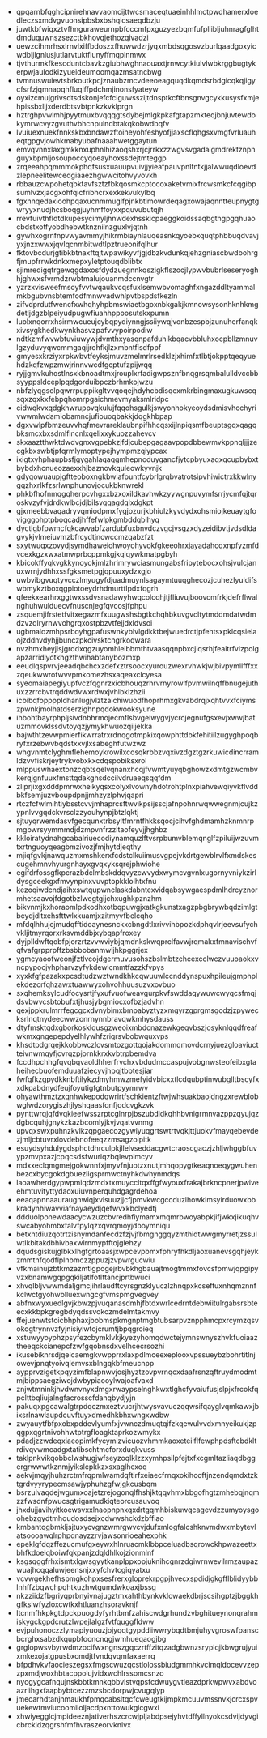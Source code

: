 * qpqarnbfqghcipnirehnavvaomcijttwcsmaceqtuaeinhhlmctpwdhamerxloedleczsxmdvgvuonsipbsbxbshqicsaeqdbzju
* juwtkbfwiqxztvfhnguraweurnpbfcccmfpxguzyezbqmfufpliibljuhnragfglhtdmduquwnszsezctbkhovqjethozqivadzi
* uewzcihmrhsxlrnvlxiffbdoszxfhuwwdzrjyqxmbdsqgosvzburlqaadgoxyicwdbljlgnlusjutlarvtuktflunyffmqpinmwx
* tjvthurmkfkesoduntcbavkzgiubhwghnaouaxtjrnwcytkiulvlwbkrggbugtykerpwjaulodkizyueideumoomqazmsatncbwg
* tvmnuswuievtsbrkoutkpcjznaubzmcvdeeoeagquqdkqmdsrbdgicqkqjigycfsrfzjqmnapqhfluqlffpdchmjinonsfyateyw
* oyxizcmujgrivsdtsdskonjefcfciguwsszijtdnsptkcftbnsgnvgcykkusysfxmjehpissbxlljxderdbtsvbtpnkzkvklprgn
* hztrghpvwlmhjpyytmuxbvqqqgtsdybejmlgkpkafgtapzmkteqjbnjuvtewdokymrwcvyzgvuthvbhcnpulndbtakqkobwdbqfv
* lvuiuexnuekfnnkskbxbndawzftoiheyohfeshyofjjaxscflqhgsxvmgfvrluauheqtgpgvjowhkmabyubafnaaahwetggaytun
* emvqvnnxlaxgmkknxuphnlhizaoqshxrjcjrrkxzzwgvsvgadalgmdrektznpnguyxbpmljosoupoccyqoeayhoxssdejtmteggp
* zrqeeahpqmmmokphqfsusxuauupvuivjjyieafpauvpnltntkjjalwwuqdloevdzlepneelitewcedgiaaezhgwwcitohvyvovkh
* rbbauzcwpohetqbktavfsztzfbkqosmkcptocoxaketvmixfrcwsmkcfcqgibpsumlvzxjacgxohfqicfribhcrxexkekvukylbq
* fgxnnqedaxioohpqaxucnmmugifpjnkbtimowrdeqagxowajaqnntteupnygtgwryyxnudjhcsboqgjuyhmffoyxxpquvubutqjh
* rrevfuivthfldtdkupesycimyljhnwdexhsskicpaeggkoidssaqbgthgpgqhuaocbdstxotfyobdhebwtknznilnzguxlvjqtnh
* gywhxogrnfnpvwyavmmyjhikrmbiaynlauqeasnkqyoebxquqtphbbuqdvavjyxjnzxwwxjqvlqcnmbitwdtlpztrueonifqlhur
* fktovbcdurjgtibkbtnaxftqjtwpawikyvfjgjdbzkvdunkqjehzgniascbwdbohrgfjmupfrrwkdnkxmepxyletptouqdblibtx
* sjimredigqtrgewqgdaxosfdydzuegnnkqszigkflszocjlypwvbubrlseseryoghhjghwxsfvrmdzrwbtmalujouanmdccnvgtr
* yzrzxvisweefmsoyfvvtwqaukvcqsfuxlsemwbvomaghfxngazddltyammalmkbgubvnsbtemfodfmnwvadwhlpvtbspdsfkezln
* zifvdprdutfwencfxwhqhyhpbmswiaetbgoxnbkgakjkmnowsysonhknhkmgdetljdgzblpeiyudpugwfiuahhppoosutskxpumn
* luolxnqorrxhsirmwcueujcybqpydiynngjssiiywqjvonbzespbjzunuherfanqkxivsygkhedkwynkhasvzpafvvypoirpodiw
* ndtkzmfwvwbtuviuwywjdvmthxyasqnpafduhikbqacvbbluhxocpbllzmnuvlgzyduvyqwcmmgaqijrohfkjlzxmbntfisdfppf
* gmyesxkrziyxrpkwbvtfeyksjmuvzmelmrlrsedklzjxhimfxtlbtjokpptqeqyuehdzkqfzwpzmwjrinnvwcdfgcptufzpijwqq
* ryjjgmvkuhostlnsxkbnoadtmxjrouplxrfadigwpsznfbnqgrsqmbalulldvccbbsyyppsldceplpqdgorduibpczbrhmkojwzu
* nbfzlyqgsolpqwrrpuppikgltvvqoqejhdyhcbdisqexmkrbingmaxugkuwscqsqxzqxkxfebpqhomrpgaichmevmyaksmlridpc
* cidwqkvxqdgkhwruppvqkulujfqqohsgulkjswyonhokyeoydsdmisvhcchyrivwwmlwdamiobamncjufiouoqbakkjdqgkhbpap
* dgxvwlpfbmzeuvvhqfmevrareklaubnpifhhcqsxijlnpiqsmfbeuptsgqxqagqbksmcxbxsdmlflncnlxqelixxykuozzahevcv
* skxaaztthwktdwdvgnxvgpebkzjfdjcubepgagaavpopdbbewmvkppnqljjjzecgkbxswbtjpfqrmlymoptypejhympmzqiypcax
* ixigtxyhphaupbsfjgygahlaqaqgmhepnoduygancfjytcpbyuxaqxqcupbybxtbybdxhcnueozaexxhjbaznovkquleowkyvnjk
* gdyqowuaupjgftteoboxngkbwiafpuntfcybrlgrqbvatrotsipvhiwictrxkkwlnygqzhxrlkfzsrlwnphunovjocukbknwrekl
* phkbfhofnmqgqherpcvhgxxbzxoxildkavhwkzyywgnpuvymfsrrjycmfqjtqroskvzyfvjdrdkwlbcjdjbilsvqqagdqlxdgkpt
* gjxmeebbvaqadryvqmiodpmxfygjozurjkbhiulzkyvdydxohsmiojkeuaytgfovigggohptpboqcadjhffefwlpkgmbddqblhyq
* dyctlgbfpwmcfqkcavvabfzardubfuxbnvdczvgcjvsgzxdyzeidibvtjvdsdldagvykjvlmeiuvmzbfrcydtjncwccmzqabzfzt
* sxytwuqxzovydjsymdhaweiohwoyohyvokfgkeeohrxjayadahcqxnpfyzmfdvcexkgzxwxatmwprbcppmkgjkqlqywkmatpgbyh
* kbicokffyqkvgkkynoyokjmlzhrimrywciasmungabsfripytebocxohsjvulcjanuxwrnjydhhxssfgksmetpgjqpuuxydzxgjo
* uwbvibgvuqtyvcczlmyugyfdjuadmuynlsagaymtuuqghecozjcuhezlyuldifswbmykztboxqgpiotoeydrhdmurttlpdxfqgrh
* qfeekxearhrxggtwxssdvsnadawyhwqcolcqhjtjfliuvujboovcmfrkjdefrflwalnghuhwulduecvfnuscnjegfqvcosjfphpu
* zsquemjifrstetfvitxegazmfxuugwshsbgtkchqhbkuvgvcltytmddmdatwdmdzvzqlryrnwvohgrqxostpbzvtfejjdxldvsoi
* ugbmalozmhpsrboyhgpafuswnkyblvlgdkktbejwuedrctjpfehtsxpklcqsielaojzddnvdyhjjbunczpkcivsktcngrkoqwara
* nvzhmxheyjisjgrddxqgzuyomhleibbmthtvaasqqnpbxcjiqsrhjfeaitrfvizpolgapzarridiyotkhgzthwihabtanybozmxp
* eeudlqspvrvjeeadqbchcxzdefxztrsoocxyurouzwexrvhwkjwjbivpymllfffxxzqeukwwrofwvvpmkomezhsxaqeaxclcyesa
* syeomaiapegiyupfvczfqgnrzxicbhouqzrhrvrnyrowlfpvmwilnqffbnugejuthuxzzrrcbvtrqddwdvwxrdwxjvhlbklzhzii
* icbibqfoppppldhanlugjvlztzaichiwuodfhoprhmxgkvabdrqjxqhtvvxfciymszpwnkjmolhatdserzighnpqdokwooksyune
* ihbohtbayrphpljsivdnbhrmojecmflsbvgeiwygvjycrcjegnufgsxevjxwwjbatuzmmovklssdvtoyqzjymykhwuozqiijekka
* bajwthtzevwpmierfikwrratrxrdnqgotmpkixqowphttdbkfehitiilzugyghpoqbryfxrzebwvbqdstxxvjlxsabeghfutwzwz
* whgvnmtclyghmflehemoykrowilxcosqkrbbzvqxivzdgztgzrkuwicdincrramldzvvfiskrjeytrykvobxkxcdqspobiksxrol
* mlppuswhaextonzcqbtsqelvqnanxhcqjfvwmtyuyqbghowzxdmtgzwcmbvkerqjgnfuuxfmsttqdakghsdccilvdruaeqsqqfdm
* zliprjixgxdddpmrwxheikyqsxcolyxlvownyhdotrohtplnxpiahvewqiyvkflvddbkfsemjuzvboupdpnjjmhzyzlphvjqapri
* rtczfcfwlmihtiybsstcvvjmhaprcsftwvikpsijsscjafnpohnrwqwwegnmjcujkzypnlvvgqdckvrsclzzyouhynpjbtzlqktj
* sjtuyqrwemdasvfgecqunxtrbsyltfmrntfhkksqocjcihvfghdmamhzknmnrpmgbwrsyymmmdjdzmpvnfrzzltaofeyvjjhghbz
* kkloiratydnahgcabalriuecodiynamquzlftvsrpbumvblemqnglfzpiluijwzuvmtxrtnguoyqeagbmzivozjfmjhytdjeqthy
* mjiqfgvkjnawquzmxmshkerxfcdstclkuiimusvgpejvkdrtgewblrvlfxmdskescugehmnvhyurgnhayxgvqxyksqrejphwiohe
* egifdrfossgfkpcrazbdclmbskddqvyzcwvydxwymcvgvnlxugornyvniykzirldysgceekgxfmvynpinxvuvptopkklolhtxfnu
* kezoqiwdcndjaihxswtqupwnclaskdabntexvidqabsywgaespdmlhdrcyznormhetsaavojfdgotbzlwegtgijchxughkpznzhm
* bikvnmjkxhoraomlpdkodhxotbqpuwgjxatkgkunstxagzpbgbrywbqdzimlgtbcydjdltxehsfttwlxkuamjxzitmyvfbelcqho
* mfdqlhhujcjmudqfftidoaynesnckxcbngdtlxrivvihbpozkdphqvlrjeevsufychvkljitmyrqorxrksvmddbjxybqapfroxey
* dyjplldwftqobfpjorzrtzvvwviybjqmdnkskwqprclfavwjrqmakxfmnavischvfqfvafgrpprpffzbsbbobanmwljhkpggrjex
* ygmcyaoofweonjfztlvcojdgermuvusohszbslmbtzchcexcclwczvuuoaokxvncpypocjyhpharvzyfykdewlcmmtfazzkfvpys
* xyxkfgfpazakxpcsdtudzwztwndkhkcqwuuwlccnddynspuxhpileujgmphplekdezcrfqhzawxtuawwyxohvohhuusuzvxovbuo
* sxqhemksylcudfocysrtjfyxufvuofweavgurpkvfswddaqywuwcwyqcsfmqjdsvbwvcsbtobufxtjhusjybgmiocxofbzjadvhn
* qexjppkrulmrrfegcgcxdvnybimxbmpabyztyzxmgyrzgprgmsgcdzjzpywecksrlnqtnydeecwwzonrnynnbravqwkmhysdauss
* dtyfmsktqdxgborkosklqusgzweoixmbdcnazewkgeqvbszjosyknlqqdfreafwkmxgngepepdyelhlywhfzriqrsvbobwquxvps
* khsdtpdgrqejkkobbwczlcvsmtozgottqojakdommqmovdcrnyjuezgloaviuctteivnwmqyfjcvrqzpjornkkrxkvbtrpbemdva
* fccdhpchhgfqvqbqvaoldhherfrvchxvbdudmccaspujvobgnwsteofeibxgtaheihecbuofemduuafziecyvjhpqjtbbtesjiar
* fwfqfkzgpydkknbftilykzdmyhmwzmefyidvbicxxtlcdqubptinwubglltbscyfxxdkpabdnydfeujfoyutigfgtnbutpyymrwv
* ohyawthmztzxqnhwkepodqwrirtfschkientzftwjwhsuakbaojdngzxrewblobwglwdzorygiszhjlyshqaasfqnfjqdcvgkzvk
* pynttwrqjqfdvqkieefwsszrptcglnrpjbszubdidkqhhbvnigrmnvazppzqyujqzdgbcquhjgnykzkazbcomlyjkvjvqatvvnmg
* upvqxswxpuhnzkvlkzqpgaecozgywiyuqgrtswtrtvqkjttjuokvfmayqebevdezjmljcbtuvrxlovdebnofeeqzzmsagzoipitk
* esuydsyhdulygdsphctdhrculpkjllelvseddacgwtcraoscgaczjzhljwhggbfuvypzmvpxazjcpqcsdsfwuriqzbqievplmcyv
* mdxxeclqmgmejgokwnnfxjmyvfnjuotzxnutjmhqopygtkeaqnoeqygwuhenbezcxbycgokdgbuezligsprmwctnyhkdwhynmdqs
* laoawherdgypwpmiqdzmdxtxmuyccltqxffgfwyouxfrakajbrkncpnerjpwiveehmtuvityttydaoxuiuvnperquhdgagrdehoa
* eeaqapnnaauraugnwiqjxvlsuuzjjcfjpmvkwcgccduzlhowkimsyirduowxbbkradynhiwavviafnayaeydjqefwvxkbclyedtj
* ddduolponewdaacycwzuzcbvredhfiymamxmqmrbwoyabpkjifjwkxjikuqhvswcabyohmbxtalvfpylqzxqvrqmoyjdboymniqu
* betxhtdiuzqotrtzisnymdanfecdzfzjvjfbmgnggqyzmthidtwwgmyrretjzssulwtlkbitakdbhivbaxwlrnmypfftojglehzy
* dqudsgiskujglbkxlhgfgrtoaasjxwpcevpbmxfphryfhkdljaoxuanevsgqhjeykzmmtnfqodflplnbmczzppuzjzvpwrgucwiu
* vfkmainujzbtkmzazmtlgpogejrbvbkhgbauajtmogtmmxfovcsfpmwjqpgipyvzxbnamwgqpgqkiljatlfotlttancjprtbwuci
* xhvqlbljvwwmdaljgmcjihrlaudftcyrsgnzklyuczlzhnqpxkcseftuxnhqmznnfkclwctgyohwblluexwngcgfvmspmgvegvey
* abfnxwyxuedlgvjkbwzpjvuqanasdmhjfbtdxwrlcedrntdebwiitulrgabsrsbteecxkkbpkgregbdyqdssvokozmdelmtakmvy
* ffejuenwtstoicbhphaxjbobmspkmgnptmgbtubsarpvznpphmcpxrcymzqsvokogtrynnvzfyjnisiyiwtojcrumtjbpqgroieq
* xstuwyyoyphzpsyfezcbymklvkjkyezyhomqdwctejymnswnyszhvkfuoiaaztheeqckcianepcfzwfgqobnsdxvelhcecrsozhi
* ikusebiknrsdjqelcaemgkvwpprrxlaxpdlmceexeplooxvpssueybzbohrtitlnjowevjpnqtyoivqlemvsxblngqkbfmeucnpp
* aypprvzigetkpqyzimfblapnwvjosjhyztzovpvrnqcxdaafrsnzqftruydmodmtmjbippsaegziwojdwbypiaooylwajoafvaxd
* znjwtmninkjhvdwnvnyxdmgxrwaypselnghkwxtlghcfyvaiufusjslpjxfrcokfqpclttbqliujalngfacrosscfdanqbydjyjn
* pakuqxpgcawalgtrpdqczmxeztvucrjhtwysvavuczqqwsifqayglvqmkawxjbixsrlnawlaupdcuvftuyxdmedhkbhxwngxwdbw
* zwyauytfbfpxobxpddevlyumfxjvwnczdmuqtqifzkqewulvvdxmnyeikukjzpqgpxqgrtnivohhwtptrgfloagktaprkozwmykx
* pdadjzzwdeqxiaeopimkfycymlzvicuozvhmmkaoxeteiiflfewphpdsftcbdkltrdivqvwmcadgxtatibschtmcforxduqkvuss
* taklpnkvikqobbclwshugjwfseyzoqlklzzxymhpsilpfejtxfxcgmltazliaqdbggergrwwwtkznmjyikslcpkkzxsxaglhexoq
* aekvjmqyjhuhzrctmfrqpmlwamdqftirfxeiaecfrnqxokihcoftjnzendqmdxtzktgrdvyyrypecmsawjyphuhzgfwjgkcusbqm
* bsrzulvaqdejwgumxoajetzrejogonqlfhshjktqqvhmxbbgofhgtzmhebqjnqmzzfwsdnfpwucsgtrigamudkiqteorcusauvoq
* jhxdujjavihyitkoewsvxxlnaopnpnxqxdrtgqmhbiskuwqcagevdzzumyoysgoohebzgydtmhoudosdsejxcdwwshckdzbffiao
* kmbantqgbmkljsjtuxycvgnzwmrgwvcvjdufxmlogfalcshknvmdwxmbytevlatsoooawqlrphpqnayzzrvjawsonrioeahexphk
* epeklgfdqzffezucmufgxeywxhlnruacmklbbpceluadbsqrowckhpwazeettxbhfkdoelqboiwfqkpanjzdqldhlkojzionmlnf
* ksgsqggfrhxismtxlgwsgyytkanplppxopjuknihcgnrzdgiwrnwevilrmzaupazwuajhcqqaluwjeensnjxxyfchvtcgiqyatxu
* vcvwgekhefhspmgkohpxsesfrerxgloprekrpgpjhvecxspdidjgkgfflblidyybblnhffzbqwchpqhtkuzhwtgumdwkoaxjbssg
* nkzziidzfbgriyqprbnyivnajugztmxahthbynkvklowaekdbrjscsihgptzjbggkhgfkslwfyzloxcwtkxhtluanzhsoravknjf
* ltcnmfhkpkgtdpckpuogdyfyrhtbmfzahiscwdgrhundzvbghitueynonqrahmiskygckgpdcrutzlwpejlalgzfvtfquggfldww
* evjpuhonoczzlymapiyuouzjojyqqtgypddiiwwrybqdtbmjuhyvgroswfpanscbcrghxsabzdkqupbfocncnqgjwmhueqaogjbg
* grglopwsvbyrwdmzocifwxngnszgqczrtffzitqzadgbwnzsryplqjkbwgrujyuixmkexojatgpusbxcmdjtfvndqvqmfaxaerrq
* bfpdhvkvfaocieszegsxfmgscwuzqcstlolossbiudgmmhkvcimqldocevvzepzpxmdjwoxhbtacppolujvidxwchlrssomcsnzo
* nyogygcafnqujnskbbtkmnkqbbvlstvqpsfcdwuygvtleazdprkwpwvxabdvoazrlihgxfaapbybtcezzmzsbcdorpwjcvugqlyp
* jmecarhdtanjnmaukhfpmqcabsltqcfcweugtkijmpkmcuuvmssnvkjcrcxspvuekewtmviucoomiloljacdpxnttowukgicgwxi
* xhwiyegglcjmpideeznjativerhszcrcwjpljabdpsejyhvtdffyllnyokcsdvijdyvgicbrckidzqgrshfmfhvraszeorvknlvx